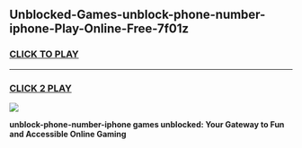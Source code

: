 
## Unblocked-Games-unblock-phone-number-iphone-Play-Online-Free-7f01z
<h3>
<a href="https://premium76.site?title=unblock-phone-number-iphone&ref=26A">CLICK TO PLAY</a></h3>
<hr>

<h3>
<a href="https://premium76.site?title=unblock-phone-number-iphone&ref=26A">CLICK 2 PLAY</a>
  
</h3>

<a href="https://premium76.site?title=unblock-phone-number-iphone&ref=26A"><img src="https://clearcache.store/games.png"></a>


**unblock-phone-number-iphone games unblocked: Your Gateway to Fun and Accessible Online Gaming**
